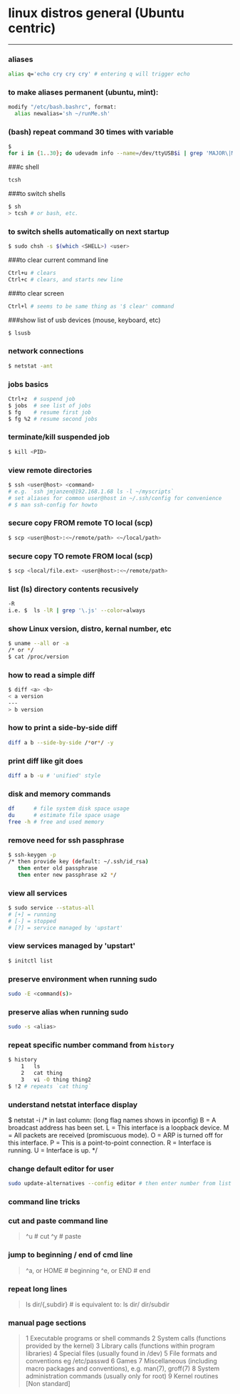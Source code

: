 # linux distros general (Ubuntu centric)

---

### aliases
```bash
alias q='echo cry cry cry' # entering q will trigger echo
```

### to make aliases permanent (ubuntu, mint):
```bash
modify "/etc/bash.bashrc", format:
  alias newalias='sh ~/runMe.sh'
```

### (bash) repeat command 30 times with variable
```bash
$ 
for i in {1..30}; do udevadm info --name=/dev/ttyUSB$i | grep 'MAJOR\|MINOR'; done
```

###c shell
```bash
tcsh
```

###to switch shells
```bash
$ sh
> tcsh # or bash, etc.
```

### to switch shells automatically on next startup
```bash
$ sudo chsh -s $(which <SHELL>) <user>
```

###to clear current command line
```bash
Ctrl+u # clears
Ctrl+c # clears, and starts new line
```

###to clear screen
```bash
Ctrl+l # seems to be same thing as '$ clear' command
```

###show list of usb devices (mouse, keyboard, etc)
```bash
$ lsusb
```

### network connections
```bash
$ netstat -ant
```

### jobs basics
```bash
Ctrl+z  # suspend job
$ jobs  # see list of jobs
$ fg    # resume first job
$ fg %2 # resume second jobs
```

### terminate/kill suspended job
```bash
$ kill <PID>
```

### view remote directories
```bash
$ ssh <user@host> <command> 
# e.g. `ssh jmjanzen@192.168.1.68 ls -l ~/myscripts`
# set aliases for common user@host in ~/.ssh/config for convenience
# $ man ssh-config for howto
```

### secure copy FROM remote TO local (scp)
```bash
$ scp <user@host>:<~/remote/path> <~/local/path>
```

### secure copy TO remote FROM local (scp)
```bash
$ scp <local/file.ext> <user@host>:<~/remote/path>
```

### list (ls) directory contents recusively
```bash
-R
i.e. $  ls -lR | grep '\.js' --color=always
```

### show Linux version, distro, kernal number, etc
```bash
$ uname --all or -a
/* or */
$ cat /proc/version
```

### how to read a simple diff
```bash
$ diff <a> <b>
< a version
---
> b version
```

### how to print a side-by-side diff
```bash
diff a b --side-by-side /*or*/ -y
```

### print diff like git does
```bash
diff a b -u # 'unified' style
```

### disk and memory commands
```bash
df      # file system disk space usage
du      # estimate file space usage
free -h # free and used memory
```

### remove need for ssh passphrase
```bash
$ ssh-keygen -p
/* then provide key (default: ~/.ssh/id_rsa)
   then enter old passphrase
   then enter new passphrase x2 */
```

### view all services
```bash
$ sudo service --status-all
# [+] = running
# [-] = stopped
# [?] = service managed by 'upstart'
```

### view services managed by 'upstart'
```bash
$ initctl list
```

### preserve environment when running sudo
```bash
sudo -E <command(s)>
```

### preserve alias when running sudo
```bash
sudo -s <alias>
```

### repeat specific number command from `history`
```bash
$ history
	1	ls
	2	cat thing
	3	vi -O thing thing2
$ !2 # repeats `cat thing`
```

### understand netstat interface display
$ netstat -i
/* in last column:
   (long flag names shows in ipconfig)
	B = A broadcast address has been set.
	L = This interface is a loopback device.
	M = All packets are received (promiscuous mode).
	O = ARP is turned off for this interface.
	P = This is a point-to-point connection.
	R = Interface is running.
	U = Interface is up. 
*/

### change default editor for user
```bash
sudo update-alternatives --config editor # then enter number from list
```


### command line tricks ###

### cut and paste command line
> ^u                # cut
> ^y                # paste

### jump to beginning / end of cmd line
> ^a, or HOME       # beginning
> ^e, or END        # end

### repeat long lines
> ls dir/{,subdir}  # is equivalent to: ls dir/ dir/subdir

### manual page sections
> 1   Executable programs or shell commands
> 2   System calls (functions provided by the kernel)
> 3   Library calls (functions within program libraries)
> 4   Special files (usually found in /dev)
> 5   File formats and conventions eg /etc/passwd
> 6   Games
> 7   Miscellaneous (including macro packages and conventions), e.g. man(7), groff(7)
> 8   System administration commands (usually only for root)
> 9   Kernel routines [Non standard]

